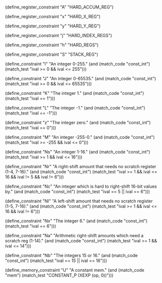 (define_register_constraint "A" "HARD_ACCUM_REG")

(define_register_constraint "x" "HARD_X_REG")

(define_register_constraint "y" "HARD_Y_REG")

(define_register_constraint "j" "HARD_INDEX_REGS")

(define_register_constraint "h" "HARD_REGS")

(define_register_constraint "S" "STACK_REG")

(define_constraint "I"
  "An integer 0-255."
  (and (match_code "const_int")
       (match_test "ival >= 0 && ival <= 255")))

(define_constraint "J"
  "An integer 0-65535."
  (and (match_code "const_int")
       (match_test "ival >= 0 && ival <= 65535")))

(define_constraint "K"
  "The integer 1."
  (and (match_code "const_int")
       (match_test "ival == 1")))

(define_constraint "L"
  "The integer -1."
  (and (match_code "const_int")
       (match_test "ival == -1")))

(define_constraint "z"
  "The integer zero."
  (and (match_code "const_int")
       (match_test "ival == 0")))

(define_constraint "M"
  "An integer -255-0."
  (and (match_code "const_int")
       (match_test "ival >= -255 && ival <= 0")))

(define_constraint "Ns"
  "An integer 1-16."
  (and (match_code "const_int")
       (match_test "ival >= 1 && ival <= 16")))

(define_constraint "Nr"
  "A right-shift amount that needs no scratch register (1-4, 7-16)."
  (and (match_code "const_int")
       (match_test "ival >= 1 && ival <= 16 && ival != 5 && ival != 6")))

(define_constraint "Nc"
  "An integer which is hard to right-shift 16-bit values by."
  (and (match_code "const_int")
       (match_test "ival == 5 || ival == 6")))

(define_constraint "Nl"
  "A left-shift amount that needs no scratch register (1-5, 7-16)."
  (and (match_code "const_int")
       (match_test "ival >= 1 && ival <= 16 && ival != 6")))

(define_constraint "Nx"
  "The integer 6."
  (and (match_code "const_int")
       (match_test "ival == 6")))

(define_constraint "Na"
  "Arithmetic right-shift amounts which need a scratch reg (1-14)."
  (and (match_code "const_int")
       (match_test "ival >= 1 && ival <= 14")))

(define_constraint "Nb"
  "The integers 15 or 16."
  (and (match_code "const_int")
       (match_test "ival == 15 || ival == 16")))

(define_memory_constraint "U"
  "A constant mem."
  (and (match_code "mem")
       (match_test "CONSTANT_P (XEXP (op, 0))")))
